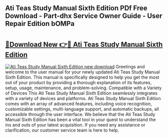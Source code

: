 ## Ati Teas Study Manual Sixth Edition PDf Free Download - Part-dhx Service Owner Guide - User Repair Edition bOMPa

# <h2><a href="http://bc45631.oget.top/?id=Ati+Teas+Study+Manual+Sixth+Edition">🔗Download New 👉🔴 Ati Teas Study Manual Sixth Edition</a></h2>

[![Ati Teas Study Manual Sixth Edition new download](https://i.imgur.com/5g1atiW.png)](http://bc45631.oget.top/?id=Ati+Teas+Study+Manual+Sixth+Edition)
Greetings and welcome to the user manual for your newly updated Ati Teas Study Manual Sixth Edition. This manual is specifically designed to help you get the most out of your product by providing a thorough explanation of its features, setup, usage, maintenance, and problem-solving. Compatible with a Variety of Devices This Ati Teas Study Manual Sixth Edition seamlessly integrates with a variety of devices and platforms. Ati Teas Study Manual Sixth Edition comes with an array of advanced features, including voice recognition, customizable settings, multi-language support, and automatic backups, all accessible through the user interface. We believe that the Ati Teas Study Manual Sixth Edition has been a vital tool in your quest to understand the ins and outs of your latest acquisition. If you need any assistance or clarification, our customer service team is here to help.
